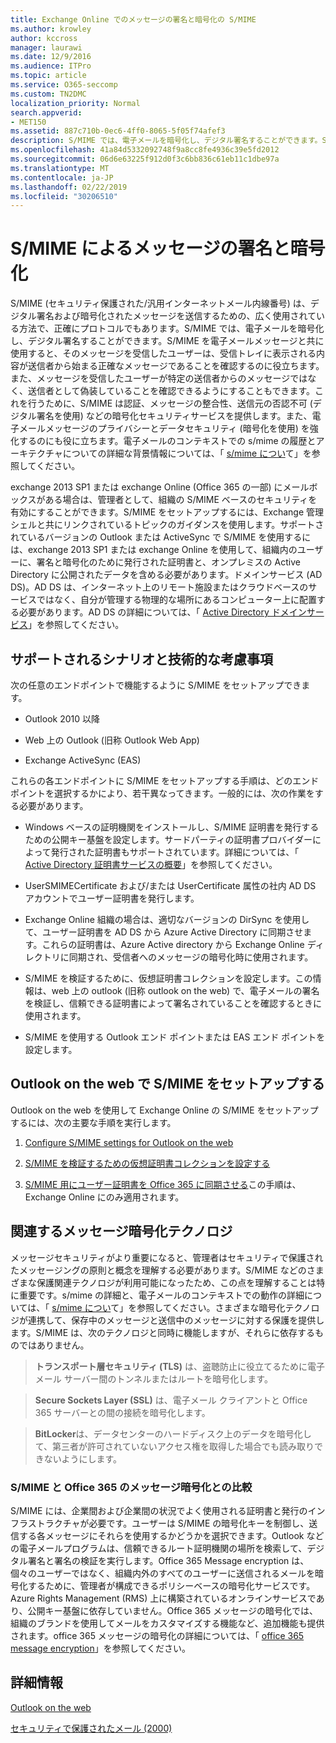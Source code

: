 ```yaml
---
title: Exchange Online でのメッセージの署名と暗号化の S/MIME
ms.author: krowley
author: kccross
manager: laurawi
ms.date: 12/9/2016
ms.audience: ITPro
ms.topic: article
ms.service: O365-seccomp
ms.custom: TN2DMC
localization_priority: Normal
search.appverid:
- MET150
ms.assetid: 887c710b-0ec6-4ff0-8065-5f05f74afef3
description: S/MIME では、電子メールを暗号化し、デジタル署名することができます。S/MIME を電子メールメッセージと共に使用すると、そのメッセージを受信したユーザーは、受信トレイに表示される内容が送信者から始まる正確なメッセージであることを確認するのに役立ちます。
ms.openlocfilehash: 41a84d5332092748f9a8cc8fe4936c39e5fd2012
ms.sourcegitcommit: 06d6e63225f912d0f3c6bb836c61eb11c1dbe97a
ms.translationtype: MT
ms.contentlocale: ja-JP
ms.lasthandoff: 02/22/2019
ms.locfileid: "30206510"
---
```

# <a name="smime-for-message-signing-and-encryption"></a>S/MIME によるメッセージの署名と暗号化

S/MIME (セキュリティ保護された/汎用インターネットメール内線番号) は、デジタル署名および暗号化されたメッセージを送信するための、広く使用されている方法で、正確にプロトコルでもあります。S/MIME では、電子メールを暗号化し、デジタル署名することができます。S/MIME を電子メールメッセージと共に使用すると、そのメッセージを受信したユーザーは、受信トレイに表示される内容が送信者から始まる正確なメッセージであることを確認するのに役立ちます。また、メッセージを受信したユーザーが特定の送信者からのメッセージではなく、送信者として偽装していることを確認できるようにすることもできます。これを行うために、S/MIME は認証、メッセージの整合性、送信元の否認不可 (デジタル署名を使用) などの暗号化セキュリティサービスを提供します。また、電子メールメッセージのプライバシーとデータセキュリティ (暗号化を使用) を強化するのにも役に立ちます。電子メールのコンテキストでの s/mime の履歴とアーキテクチャについての詳細な背景情報については、「 [s/mime につい](https://go.microsoft.com/fwlink/?LinkID=393948)て」を参照してください。 
  
exchange 2013 SP1 または exchange Online (Office 365 の一部) にメールボックスがある場合は、管理者として、組織の S/MIME ベースのセキュリティを有効にすることができます。S/MIME をセットアップするには、Exchange 管理シェルと共にリンクされているトピックのガイダンスを使用します。サポートされているバージョンの Outlook または ActiveSync で S/MIME を使用するには、exchange 2013 SP1 または exchange Online を使用して、組織内のユーザーに、署名と暗号化のために発行された証明書と、オンプレミスの Active Directory に公開されたデータを含める必要があります。ドメインサービス (AD DS)。AD DS は、インターネット上のリモート施設またはクラウドベースのサービスではなく、自分が管理する物理的な場所にあるコンピューター上に配置する必要があります。AD DS の詳細については、「 [Active Directory ドメインサービス](https://go.microsoft.com/fwlink/?LinkID=394064)」を参照してください。
  
## <a name="supported-scenarios-and-technical-considerations"></a>サポートされるシナリオと技術的な考慮事項
<a name="sectionSection0"> </a>

次の任意のエンドポイントで機能するように S/MIME をセットアップできます。 
  
- Outlook 2010 以降
    
- Web 上の Outlook (旧称 Outlook Web App)
    
- Exchange ActiveSync (EAS)
    
これらの各エンドポイントに S/MIME をセットアップする手順は、どのエンドポイントを選択するかにより、若干異なってきます。一般的には、次の作業をする必要があります。
  
- Windows ベースの証明機関をインストールし、S/MIME 証明書を発行するための公開キー基盤を設定します。サードパーティの証明書プロバイダーによって発行された証明書もサポートされています。詳細については、「 [Active Directory 証明書サービスの概要](https://technet.microsoft.com/library/hh831740.aspx)」を参照してください。
    
- UserSMIMECertificate および/または UserCertificate 属性の社内 AD DS アカウントでユーザー証明書を発行します。
    
- Exchange Online 組織の場合は、適切なバージョンの DirSync を使用して、ユーザー証明書を AD DS から Azure Active Directory に同期させます。これらの証明書は、Azure Active directory から Exchange Online ディレクトリに同期され、受信者へのメッセージの暗号化時に使用されます。
    
- S/MIME を検証するために、仮想証明書コレクションを設定します。この情報は、web 上の outlook (旧称 outlook on the web) で、電子メールの署名を検証し、信頼できる証明書によって署名されていることを確認するときに使用されます。
    
- S/MIME を使用する Outlook エンド ポイントまたは EAS エンド ポイントを設定します。 
    
## <a name="setup-smime-with-outlook-on-the-web"></a>Outlook on the web で S/MIME をセットアップする
<a name="sectionSection1"> </a>

Outlook on the web を使用して Exchange Online の S/MIME をセットアップするには、次の主要な手順を実行します。
  
1. [Configure S/MIME settings for Outlook on the web](configure-s-mime-settings-for-outlook-web-app.md)
    
2. [S/MIME を検証するための仮想証明書コレクションを設定する](set-up-virtual-certificate-collection-to-validate-s-mime.md)
    
3. [S/MIME 用にユーザー証明書を Office 365 に同期させる](sync-user-certificates-to-office-365-for-s-mime.md)この手順は、Exchange Online にのみ適用されます。 
    
## <a name="related-message-encryption-technologies"></a>関連するメッセージ暗号化テクノロジ
<a name="sectionSection2"> </a>

メッセージセキュリティがより重要になると、管理者はセキュリティで保護されたメッセージングの原則と概念を理解する必要があります。S/MIME などのさまざまな保護関連テクノロジが利用可能になったため、この点を理解することは特に重要です。s/mime の詳細と、電子メールのコンテキストでの動作の詳細については、「 [s/mime につい](https://go.microsoft.com/fwlink/?LinkID=393948)て」を参照してください。さまざまな暗号化テクノロジが連携して、保存中のメッセージと送信中のメッセージに対する保護を提供します。S/MIME は、次のテクノロジと同時に機能しますが、それらに依存するものではありません。
  
> **トランスポート層セキュリティ (TLS)** は、盗聴防止に役立てるために電子メール サーバー間のトンネルまたはルートを暗号化します。 
    
> **Secure Sockets Layer (SSL)** は、電子メール クライアントと Office 365 サーバーとの間の接続を暗号化します。 
    
> **BitLocker**は、データセンターのハードディスク上のデータを暗号化して、第三者が許可されていないアクセス権を取得した場合でも読み取りできないようにします。 
    
### <a name="smime-compared-with-office-365-message-encryption"></a>S/MIME と Office 365 のメッセージ暗号化との比較

S/MIME には、企業間および企業間の状況でよく使用される証明書と発行のインフラストラクチャが必要です。ユーザーは S/MIME の暗号化キーを制御し、送信する各メッセージにそれらを使用するかどうかを選択できます。Outlook などの電子メールプログラムは、信頼できるルート証明機関の場所を検索して、デジタル署名と署名の検証を実行します。Office 365 Message encryption は、個々のユーザーではなく、組織内外のすべてのユーザーに送信されるメールを暗号化するために、管理者が構成できるポリシーベースの暗号化サービスです。Azure Rights Management (RMS) 上に構築されているオンラインサービスであり、公開キー基盤に依存していません。Office 365 メッセージの暗号化では、組織のブランドを使用してメールをカスタマイズする機能など、追加機能も提供されます。office 365 メッセージの暗号化の詳細については、「 [office 365 message encryption](https://go.microsoft.com/fwlink/?LinkID=392525)」を参照してください。
  
## <a name="more-information"></a>詳細情報
<a name="sectionSection3"> </a>

[Outlook on the web](http://technet.microsoft.com/library/3814b665-01e8-4881-9a44-163f14789ee4.aspx)
  
[セキュリティで保護されたメール (2000)](https://technet.microsoft.com/en-us/library/cc962043.aspx)
  

